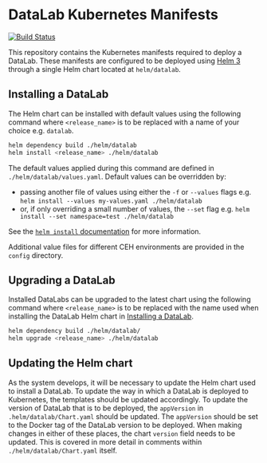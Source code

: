 # DataLab Kubernetes Manifests

[![Build Status](https://github.com/NERC-CEH/datalab-k8s-manifests/workflows/Push%20action/badge.svg)](https://github.com/NERC-CEH/datalab-k8s-manifests/workflows/Push%20action/badge.svg)

This repository contains the Kubernetes manifests required to deploy a DataLab. 
These manifests are configured to be deployed using [Helm 3](https://helm.sh/) through a single Helm chart located at `helm/datalab`.

## Installing a DataLab

The Helm chart can be installed with default values using the following command where `<release_name>` is to be replaced with a name of your choice e.g. `datalab`.

```bash
helm dependency build ./helm/datalab
helm install <release_name> ./helm/datalab
```

The default values applied during this command are defined in `./helm/datalab/values.yaml`.
Default values can be overridden by:

- passing another file of values using either the `-f` or `--values` flags e.g. `helm install --values my-values.yaml ./helm/datalab`
- or, if only overriding a small number of values, the `--set` flag e.g. `helm install --set namespace=test ./helm/datalab`

See the [`helm install` documentation](https://helm.sh/docs/helm/helm_install/) for more information.

Additional value files for different CEH environments are provided in the `config` directory.

## Upgrading a DataLab

Installed DataLabs can be upgraded to the latest chart using the following command where `<release_name>` is to be replaced with the name used when installing the DataLab Helm chart in [Installing a DataLab](#installing-a-datalab).

```bash
helm dependency build ./helm/datalab/
helm upgrade <release_name> ./helm/datalab
```

## Updating the Helm chart

As the system develops, it will be necessary to update the Helm chart used to install a DataLab. 
To update the way in which a DataLab is deployed to Kubernetes, the templates should be updated accordingly.
To update the version of DataLab that is to be deployed, the `appVersion` in `.helm/datalab/Chart.yaml` should be updated.
The `appVersion` should be set to the Docker tag of the DataLab version to be deployed.
When making changes in either of these places, the chart `version` field needs to be updated. 
This is covered in more detail in comments within `./helm/datalab/Chart.yaml` itself. 
